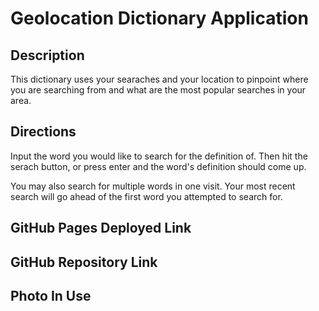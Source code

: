 # Geolocation Dictionary Application

## Description
This dictionary uses your searaches and your location to pinpoint where you are searching from and what are the most popular searches in your area. 

## Directions
Input the word you would like to search for the definition of. Then hit the serach button, or press enter and the word's definition should come up. 

You may also search for multiple words in one visit. Your most recent search will go ahead of the first word you attempted to search for. 

## GitHub Pages Deployed Link

## GitHub Repository Link

## Photo In Use
